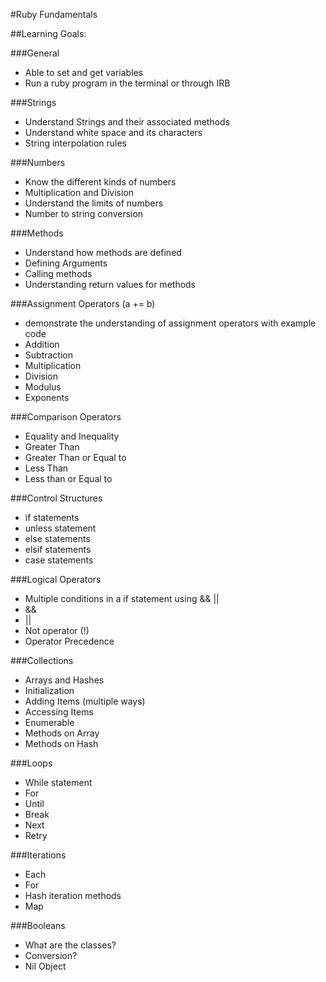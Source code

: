 #Ruby Fundamentals 

##Learning Goals:

###General
- Able to set and get variables
- Run a ruby program in the terminal or through IRB

###Strings
- Understand Strings and their associated methods
- Understand white space and its characters
- String interpolation rules

###Numbers
- Know the different kinds of numbers
- Multiplication and Division
- Understand the limits of numbers
- Number to string conversion

###Methods
- Understand how methods are defined
- Defining Arguments
- Calling methods
- Understanding return values for methods

###Assignment Operators (a += b)
- demonstrate the understanding of assignment operators with example code
- Addition
- Subtraction
- Multiplication
- Division
- Modulus
- Exponents

###Comparison Operators
- Equality and Inequality
- Greater Than
- Greater Than or Equal to
- Less Than
- Less than or Equal to

###Control Structures
- if statements
- unless statement
- else statements
- elsif statements
- case statements

###Logical Operators
- Multiple conditions in a if statement using && ||
- &&
- ||
- Not operator (!)
- Operator Precedence

###Collections
- Arrays and Hashes
- Initialization
- Adding Items (multiple ways)
- Accessing Items
- Enumerable
- Methods on Array
- Methods on Hash

###Loops
- While statement
- For
- Until
- Break
- Next
- Retry

###Iterations
- Each
- For
- Hash iteration methods
- Map

###Booleans
- What are the classes?
- Conversion?
- Nil Object
